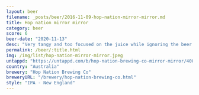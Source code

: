 ```yaml
---
layout: beer
filename: _posts/beer/2016-11-09-hop-nation-mirror-mirror.md
title: Hop nation mirror mirror
category: beer
score: 6
beer-date: "2020-11-13"
desc: "Very tangy and too focused on the juice while ignoring the beer. Just too many random letters for a boring beer"
permalink: /beer/:title.html
img: /img/list/hop-nation-mirror-mirror.jpeg
untappd: "https://untappd.com/b/hop-nation-brewing-co-mirror-mirror/4009654"
country: "Australia"
brewery: "Hop Nation Brewing Co"
breweryURL: "/brewery/hop-nation-brewing-co.html"
style: "IPA - New England"
---
```

